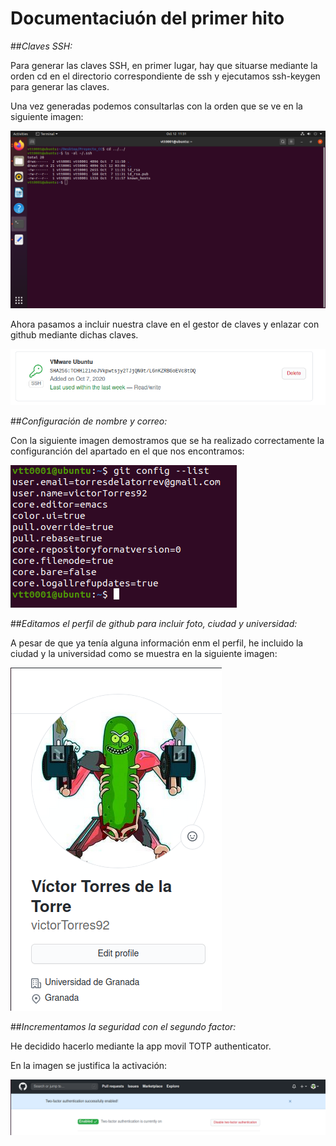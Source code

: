 # Documentaciuón del primer hito

##*Claves SSH:*

Para generar las claves SSH, en primer lugar, hay que situarse mediante la orden cd en el directorio correspondiente de ssh y ejecutamos ssh-keygen para generar las claves.

Una vez generadas podemos consultarlas con la orden que se ve en la siguiente imagen:

![](./Img/Img1.png)

Ahora pasamos a incluir nuestra clave en el gestor de claves y enlazar con github mediante dichas claves. 

![](./Img/Img2.png)

##*Configuración de nombre y correo:*

Con la siguiente imagen demostramos que se ha realizado correctamente la configuranción del apartado en el que nos encontramos:

![](./Img/Img3.png)

##*Editamos el perfil de github para incluir foto, ciudad y universidad:*

A pesar de que ya tenía alguna información enm el perfil, he incluido la ciudad y la universidad como se muestra en la siguiente imagen:

![](./Img/Img4.png)


##*Incrementamos la seguridad con el segundo factor:*

He decidido hacerlo mediante la app movil TOTP authenticator. 

En la imagen se justifica la activación:

![](./Img/Img5.png)
